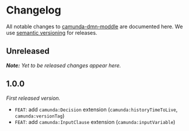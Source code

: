 # Changelog

All notable changes to [camunda-dmn-moddle](https://github.com/camunda/camunda-dmn-moddle) are documented here. We use [semantic versioning](http://semver.org/) for releases.

## Unreleased

___Note:__ Yet to be released changes appear here._

## 1.0.0

_First released version._

* `FEAT`: add `camunda:Decision` extension (`camunda:historyTimeToLive`, `camunda:versionTag`)
* `FEAT`: add `camunda:InputClause` extension (`camunda:inputVariable`)